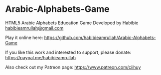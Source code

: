 # Arabic-Alphabets-Game
HTML5 Arabic Alphabets Education Game
Developed by Habibie
habibieamrullah@gmail.com

Play it online here: https://github.com/habibieamrullah/Arabic-Alphabets-Game

If you like this work and interested to support, please donate: https://paypal.me/habibieamrullah

Also check out my Patreon page: https://www.patreon.com/ciihuy
